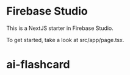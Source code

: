 # Firebase Studio

This is a NextJS starter in Firebase Studio.

To get started, take a look at src/app/page.tsx.
# ai-flashcard
